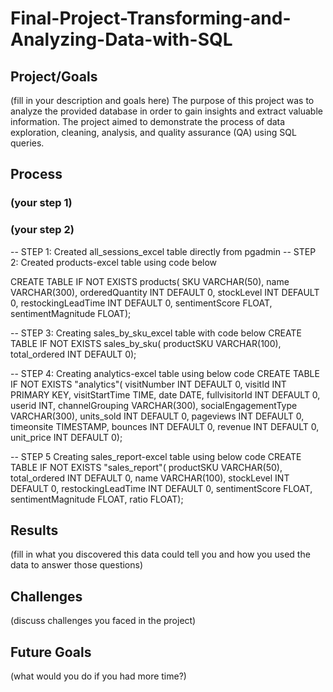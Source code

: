 # Final-Project-Transforming-and-Analyzing-Data-with-SQL

## Project/Goals
(fill in your description and goals here)
The purpose of this project was to analyze the provided database in order to gain insights and extract valuable information. The project aimed to demonstrate the process of data exploration, cleaning, analysis, and quality assurance (QA) using SQL queries.

## Process
### (your step 1)
### (your step 2)
-- STEP 1: Created all_sessions_excel table directly from pgadmin
-- STEP 2: Created products-excel table using code below

CREATE TABLE IF NOT EXISTS products(
	SKU VARCHAR(50),
	name VARCHAR(300),
	orderedQuantity INT DEFAULT 0,
	stockLevel INT DEFAULT 0,
	restockingLeadTime INT DEFAULT 0,
	sentimentScore FLOAT,
	sentimentMagnitude FLOAT);
	
-- STEP 3: Creating sales_by_sku_excel table with code below
CREATE TABLE IF NOT EXISTS sales_by_sku(
	productSKU VARCHAR(100),
	total_ordered INT DEFAULT 0);
	
-- STEP 4: Creating analytics-excel table using below code
CREATE TABLE IF NOT EXISTS "analytics"(
	visitNumber	INT DEFAULT 0,
	visitId INT PRIMARY KEY,
	visitStartTime TIME,
	date DATE,
	fullvisitorId INT DEFAULT 0,
	userid INT,
	channelGrouping VARCHAR(300),
	socialEngagementType VARCHAR(300),
	units_sold INT DEFAULT 0,
	pageviews INT DEFAULT 0,
	timeonsite TIMESTAMP,
	bounces INT DEFAULT 0,
	revenue INT DEFAULT 0,
	unit_price INT DEFAULT 0);
	
-- STEP 5 Creating sales_report-excel table using below code
CREATE TABLE IF NOT EXISTS "sales_report"(
	productSKU VARCHAR(50),
	total_ordered INT DEFAULT 0,
	name VARCHAR(100),
	stockLevel INT DEFAULT 0,
	restockingLeadTime INT DEFAULT 0,
	sentimentScore FLOAT,
	sentimentMagnitude FLOAT,
	ratio FLOAT);

## Results
(fill in what you discovered this data could tell you and how you used the data to answer those questions)

## Challenges 
(discuss challenges you faced in the project)

## Future Goals
(what would you do if you had more time?)
